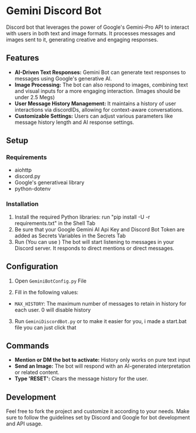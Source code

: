 # Gemini Discord Bot

 Discord bot that leverages the power of Google's Gemini-Pro API to interact with users in both text and image formats. It processes messages and images sent to it, generating creative and engaging responses.

## Features

- **AI-Driven Text Responses:** Gemini Bot can generate text responses to messages using Google's generative AI.
- **Image Processing:** The bot can also respond to images, combining text and visual inputs for a more engaging interaction. (Images should be under 2.5 Megs)
- **User Message History Management:** It maintains a history of user interactions via discordIDs, allowing for context-aware conversations.
- **Customizable Settings:** Users can adjust various parameters like message history length and AI response settings.

## Setup

### Requirements

- aiohttp
- discord.py
- Google's generativeai library
- python-dotenv


### Installation

1. Install the required Python libraries: run "pip install -U -r requirements.txt" in the Shell Tab
2. Be sure that your Google Gemini AI Api Key and Discord Bot Token are added as Secrets Variables in the Secrets Tab
3. Run (You can use )
The bot will start listening to messages in your Discord server. It responds to direct mentions or direct messages.

## Configuration

1. Open `GeminiBotConfig.py` File

2. Fill in the following values:

- `MAX_HISTORY`: The maximum number of messages to retain in history for each user. 0 will disable history

3. Run `GeminiDiscordBot.py` or to make it easier for you, i made a start.bat file you can just click that

## Commands

- **Mention or DM the bot to activate:** History only works on pure text input
- **Send an Image:** The bot will respond with an AI-generated interpretation or related content.
- **Type 'RESET':** Clears the message history for the user.

## Development

Feel free to fork the project and customize it according to your needs. Make sure to follow the guidelines set by Discord and Google for bot development and API usage.
